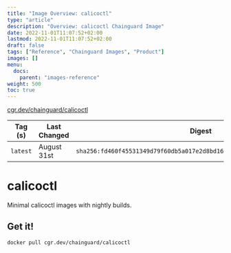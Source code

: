 ```yaml
---
title: "Image Overview: calicoctl"
type: "article"
description: "Overview: calicoctl Chainguard Image"
date: 2022-11-01T11:07:52+02:00
lastmod: 2022-11-01T11:07:52+02:00
draft: false
tags: ["Reference", "Chainguard Images", "Product"]
images: []
menu:
  docs:
    parent: "images-reference"
weight: 500
toc: true
---
```


[cgr.dev/chainguard/calicoctl](https://github.com/chainguard-images/images/tree/main/images/calicoctl)

| Tag (s)   | Last Changed | Digest                                                                    |
|-----------|--------------|---------------------------------------------------------------------------|
|  `latest` | August 31st  | `sha256:fd460f45531349d79f60db5a017e2d8bd162e0c8b9184f42562620573a474158` |

# calicoctl

Minimal calicoctl images with nightly builds.

## Get it!

```shell
docker pull cgr.dev/chainguard/calicoctl
```
